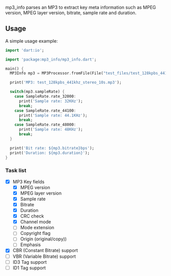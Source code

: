 mp3_info parses an MP3 to extract key meta information such as MPEG version,
MPEG layer version, bitrate, sample rate and duration.

## Usage

A simple usage example:

```dart
import 'dart:io';

import 'package:mp3_info/mp3_info.dart';

main() {
  MP3Info mp3 = MP3Processor.fromFile(File("test_files/test_128kpbs_441khz_stereo_10s.mp3"));

  print('MP3: test_128kpbs_441khz_stereo_10s.mp3');

  switch(mp3.sampleRate) {
    case SampleRate.rate_32000:
      print('Sample rate: 32KHz');
      break;
    case SampleRate.rate_44100:
      print('Sample rate: 44.1KHz');
      break;
    case SampleRate.rate_48000:
      print('Sample rate: 48KHz');
      break;
  }

  print('Bit rate: ${mp3.bitrate}bps');
  print('Duration: ${mp3.duration}');
}
```

### Task list

- [x] MP3 Key fields
  - [x] MPEG version
  - [x] MPEG layer version
  - [x] Sample rate
  - [x] Bitrate
  - [x] Duration
  - [x] CRC check
  - [x] Channel mode
  - [ ] Mode extension
  - [ ] Copyright flag
  - [ ] Origin (original/copy))
  - [ ] Emphasis
- [x] CBR (Constant Bitrate) support
- [ ] VBR (Variable Bitrate) support
- [ ] ID3 Tag support
- [ ] ID1 Tag support
